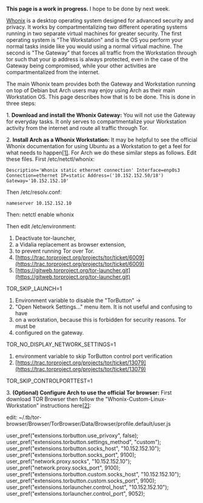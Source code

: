 **This page is a work in progress.** I hope to be done by next week.

[Whonix](https://www.whonix.org) is a desktop operating system designed for advanced security and privacy. It works by compartmentalizing two different operating systems running in two separate virtual machines for greater security. The first operating system is "The Workstation" and is the OS you perform your normal tasks inside like you would using a normal virtual machine. The second is "The Gateway" that forces all traffic from the Workstation through tor such that your ip address is always protected, even in the case of the Gateway being compromised, while your other activities are compartmentalized from the internet.

The main Whonix team provides both the Gateway and Workstation running on top of Debian but Arch users may enjoy using Arch as their main Workstation OS. This page describes how that is to be done. This is done in three steps:

1\. **Download and install the Whonix Gateway:** You will not use the Gateway for everyday tasks. It only serves to compartmentalize your Workstation activity from the internet and route all traffic through Tor.

2\. **Install Arch as a Whonix Workstation:** It may be helpful to see the official Whonix documentation for using Ubuntu as a Workstation to get a feel for what needs to happen[[1]](https://www.whonix.org/wiki/Ubuntu). For Arch we do these similar steps as follows. Edit these files. First /etc/netctl/whonix:

`Description='Whonix static ethernet connection' Interface=enp0s3 Connection=ethernet IP=static Address=('10.152.152.50/18') Gateway='10.152.152.10'`

Then /etc/resolv.conf:

`nameserver 10.152.152.10`

Then: netctl enable whonix

Then edit /etc/environment:

1.  Deactivate tor-launcher,
2.  a Vidalia replacement as browser extension,
3.  to prevent running Tor over Tor.
4.  [https://trac.torproject.org/projects/tor/ticket/6009](https://trac.torproject.org/projects/tor/ticket/6009)
5.  [https://gitweb.torproject.org/tor-launcher.git](https://gitweb.torproject.org/tor-launcher.git)

TOR_SKIP_LAUNCH=1

1.  Environment variable to disable the "TorButton" ->
2.  "Open Network Settings..." menu item. It is not useful and confusing to have
3.  on a workstation, because this is forbidden for security reasons. Tor must be
4.  configured on the gateway.

TOR_NO_DISPLAY_NETWORK_SETTINGS=1

1.  environment variable to skip TorButton control port verification
2.  [https://trac.torproject.org/projects/tor/ticket/13079](https://trac.torproject.org/projects/tor/ticket/13079)

TOR_SKIP_CONTROLPORTTEST=1

3\. **(Optional) Configure Arch to use the official Tor browser:** First download TOR Browser then follow the "Whonix-Custom-Linux-Workstation" instructions here[[2]](https://www.whonix.org/wiki/Tor_Browser/Advanced_Users):

edit: ~/.tb/tor-browser/Browser/TorBrowser/Data/Browser/profile.default/user.js

user_pref("extensions.torbutton.use_privoxy", false); user_pref("extensions.torbutton.settings_method", "custom"); user_pref("extensions.torbutton.socks_host", "10.152.152.10"); user_pref("extensions.torbutton.socks_port", 9100); user_pref("network.proxy.socks", "10.152.152.10"); user_pref("network.proxy.socks_port", 9100); user_pref("extensions.torbutton.custom.socks_host", "10.152.152.10"); user_pref("extensions.torbutton.custom.socks_port", 9100); user_pref("extensions.torlauncher.control_host", "10.152.152.10"); user_pref("extensions.torlauncher.control_port", 9052);